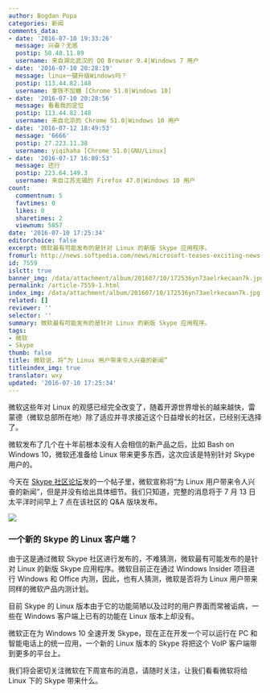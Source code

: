 ```yaml
---
author: Bogdan Popa
categories: 新闻
comments_data:
- date: '2016-07-10 19:33:26'
  message: 兴奋？无感
  postip: 58.48.11.89
  username: 来自湖北武汉的 QQ Browser 9.4|Windows 7 用户
- date: '2016-07-10 20:28:19'
  message: linux一键升级Windows吗？
  postip: 113.44.82.148
  username: 拿铁不加糖 [Chrome 51.0|Windows 10]
- date: '2016-07-10 20:28:56'
  message: 看看我的定位
  postip: 113.44.82.148
  username: 来自北京的 Chrome 51.0|Windows 10 用户
- date: '2016-07-12 18:49:53'
  message: '6666'
  postip: 27.223.11.38
  username: yiqihaha [Chrome 51.0|GNU/Linux]
- date: '2016-07-17 16:09:53'
  message: 还行
  postip: 223.64.149.3
  username: 来自江苏无锡的 Firefox 47.0|Windows 10 用户
count:
  commentnum: 5
  favtimes: 0
  likes: 0
  sharetimes: 2
  viewnum: 5857
date: '2016-07-10 17:25:34'
editorchoice: false
excerpt: 微软最有可能发布的是针对 Linux 的新版 Skype 应用程序。
fromurl: http://news.softpedia.com/news/microsoft-teases-exciting-news-for-linux-users-506145.shtml
id: 7559
islctt: true
banner_img: /data/attachment/album/201607/10/172536yn73aelrkecaan7k.jpg
permalink: /article-7559-1.html
index_img: /data/attachment/album/201607/10/172536yn73aelrkecaan7k.jpg.thumb.jpg
related: []
reviewer: ''
selector: ''
summary: 微软最有可能发布的是针对 Linux 的新版 Skype 应用程序。
tags:
- 微软
- Skype
thumb: false
title: 微软说，将“为 Linux 用户带来令人兴奋的新闻”
titleindex_img: true
translator: wxy
updated: '2016-07-10 17:25:34'
---
```


微软这些年对 Linux 的观感已经完全改变了，随着开源世界增长的越来越快，雷蒙德（微软总部所在地）除了适应并寻求接近这个日益增长的社区，已经别无选择了。


微软发布了几个在十年前根本没有人会相信的新产品之后，比如 Bash on Windows 10，微软还准备给 Linux 带来更多东西，这次应该是特别针对 Skype 用户的。


今天在 [Skype 社区论坛](https://community.skype.com/t5/Linux/Exciting-news-for-Linux-users/td-p/4430988)发的一个帖子里，微软宣称将“为 Linux 用户带来令人兴奋的新闻”，但是并没有给出具体细节。我们只知道，完整的消息将于 7 月 13 日太平洋时间早上 7 点在该社区的 Q&A 版块发布。


![](/data/attachment/album/201607/10/172536yn73aelrkecaan7k.jpg)


### 一个新的 Skype 的 Linux 客户端？


由于这是通过微软 Skype 社区进行发布的，不难猜测，微软最有可能发布的是针对 Linux 的新版 Skype 应用程序。微软目前正在通过 Windows Insider 项目进行 Windows 和 Office 内测，因此，也有人猜测，微软是否将为 Linux 用户带来同样的微软产品内测计划。


目前 Skype 的 Linux 版本由于它的功能简陋以及过时的用户界面而常被诟病，一些在 Windows 客户端上已有的功能在 Linux 版本上却没有。


微软正在为 Windows 10 全速开发 Skype，现在正在开发一个可以运行在 PC 和智能电话上的统一应用，一个新的 Linux 版本的 Skype 将把这个 VoIP 客户端带到更多的平台上。 


我们将会密切关注微软在下周宣布的消息，请随时关注，让我们看看微软将给 Linux 下的 Skype 带来什么。